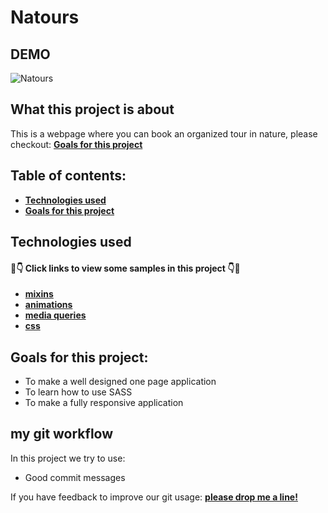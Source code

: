 # Natours




## DEMO
![Natours ](https://github.com/Lydia-coder/Natours/blob/master/img/natours.gif?raw=true)
## What this project is about

This is a webpage where you can book an organized tour in nature, please checkout: **[Goals for this project](#goals-for-this-project)**

## Table of contents:

- **[Technologies used](#technologies-used)**
- **[Goals for this project](#goals-for-this-project)**





## Technologies used

#### 👀👇 Click links to view some samples in this project 👇👀

- **[mixins](./sass/abstracts/mixins.scss)**  
- **[animations](./sass/base/animations.scss)**  
- **[media queries](.sass/abstracts/mixins.scss)**  
- **[css](./natours/css/styles.css)**  

## Goals for this project:

- To make a well designed one page application
- To learn how to use SASS
- To make a fully responsive application





## my git workflow

In this project we try to use:

- Good commit messages


If you have feedback to improve our git usage: **[please drop me a line!](https://www.linkedin.com/in/lydia-michael-smeets/)** 









